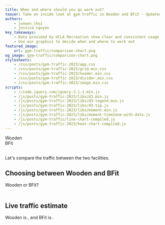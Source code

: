 ```yaml
---
title: When and where should you go work out?
teaser: Take an inside look at gym traffic in Wooden and BFit - Updated for 2023.
authors:
    - junwon_choi
    - jessica_nguyen
key_takeaways:
    - Data provided by UCLA Recreation show clear and consistent usage patterns at Wooden and BFit
    - Use our graphics to decide when and where to work out
featured_image:
    url: gym-traffic/comparison-chart.png
og_image: gym-traffic/comparison-chart.png
stylesheets:
    - /css/posts/gym-traffic-2023/app.css
    - /css/posts/gym-traffic-2023/grid.min.css
    - /css/posts/gym-traffic-2023/header.min.css
    - /css/posts/gym-traffic-2023/divider.min.css
    - /css/posts/gym-traffic-2023/image.min.css
scripts:
    - //code.jquery.com/jquery-3.1.1.min.js
    - /js/posts/gym-traffic-2023/libs/d3.min.js
    - /js/posts/gym-traffic-2023/libs/d3-legend.min.js
    - /js/posts/gym-traffic-2023/libs/d3-tip.js
    - /js/posts/gym-traffic-2023/libs/moment.min.js
    - /js/posts/gym-traffic-2023/libs/moment-timezone-with-data.js
    - /js/posts/gym-traffic/line-chart-compiled.js
    - /js/posts/gym-traffic-2023/heat-chart-compiled.js
---
```


<div class='ui centered medium header'>Wooden</div>
<div class='ui centered grid'>
  <div class='twelve wide column'>
    <div class='heat-chart' id='wooden-heatmap'></div>
  </div>
</div>

<div class='ui centered medium header'>BFit</div>
<div class='ui centered grid'>
  <div class='twelve wide column'>
    <div class='heat-chart' id='bfit-heatmap'></div>
  </div>
</div>

<br>

Let's compare the traffic between the two facilities.

## Choosing between Wooden and BFit

  <div class='ui centered medium header'>Wooden or BFit?</div>
  <div class='ui centered grid'>
    <div class='twelve wide column'>
      <div class='heat-chart' id='comparison-heatmap'></div>
    </div>
  </div>

<br>

## Live traffic estimate


<span class='wooden bold'>Wooden</span> is <span id='wooden-traffic-text'></span>, and
<span class='bfit bold'>BFit</span> is <span id='bfit-traffic-text'></span>.


<br>
<div id="visualization"></div>
